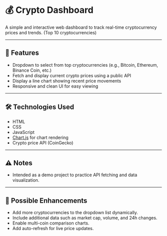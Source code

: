 # 💰 Crypto Dashboard

A simple and interactive web dashboard to track real-time cryptocurrency prices and trends. (Top 10 cryptocurrencies)

---

## 🚀 Features

- Dropdown to select from top cryptocurrencies (e.g., Bitcoin, Ethereum, Binance Coin, etc.)
- Fetch and display current crypto prices using a public API
- Display a line chart showing recent price movements
- Responsive and clean UI for easy viewing

---

## 🛠️ Technologies Used

- HTML
- CSS
- JavaScript
- [Chart.js](https://www.chartjs.org/) for chart rendering
- Crypto price API (CoinGecko)

---

## ⚠️ Notes

- Intended as a demo project to practice API fetching and data visualization.

---

## 🌟 Possible Enhancements

- Add more cryptocurrencies to the dropdown list dynamically.
- Include additional data such as market cap, volume, and 24h changes.
- Enable multi-coin comparison charts.
- Add auto-refresh for live price updates.

